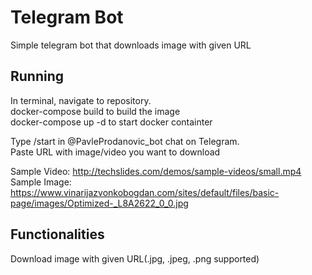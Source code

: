 # Telegram Bot
 
Simple telegram bot that downloads image with given URL

## Running
In terminal, navigate to repository. <br/> 
docker-compose build to build the image <br/>
docker-compose up -d to start docker containter

Type /start in @PavleProdanovic_bot chat on Telegram. <br/>
Paste URL with image/video you want to download <br/>

Sample Video: http://techslides.com/demos/sample-videos/small.mp4 <br/>
Sample Image: https://www.vinarijazvonkobogdan.com/sites/default/files/basic-page/images/Optimized-_L8A2622_0_0.jpg

## Functionalities
Download image with given URL(.jpg, .jpeg, .png supported) <br/>

